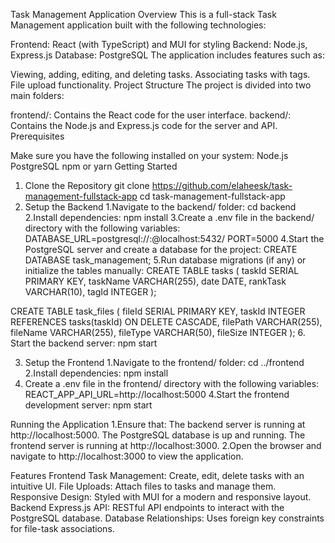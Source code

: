 Task Management Application
Overview
This is a full-stack Task Management application built with the following technologies:

Frontend: React (with TypeScript) and MUI for styling
Backend: Node.js, Express.js
Database: PostgreSQL
The application includes features such as:

Viewing, adding, editing, and deleting tasks.
Associating tasks with tags.
File upload functionality.
Project Structure
The project is divided into two main folders:

frontend/: Contains the React code for the user interface.
backend/: Contains the Node.js and Express.js code for the server and API.
Prerequisites

Make sure you have the following installed on your system:
Node.js
PostgreSQL
npm or yarn
Getting Started
1. Clone the Repository
git clone https://github.com/elaheesk/task-management-fullstack-app
cd task-management-fullstack-app
2. Setup the Backend
1.Navigate to the backend/ folder:
cd backend
2.Install dependencies:
npm install
3.Create a .env file in the backend/ directory with the following variables:
DATABASE_URL=postgresql://<username>:<password>@localhost:5432/<your-database-name>
PORT=5000
4.Start the PostgreSQL server and create a database for the project:
CREATE DATABASE task_management;
5.Run database migrations (if any) or initialize the tables manually:
CREATE TABLE tasks (
    taskId SERIAL PRIMARY KEY,
    taskName VARCHAR(255),
    date DATE,
    rankTask VARCHAR(10),
    tagId INTEGER
);

CREATE TABLE task_files (
    fileId SERIAL PRIMARY KEY,
    taskId INTEGER REFERENCES tasks(taskId) ON DELETE CASCADE,
    filePath VARCHAR(255),
    fileName VARCHAR(255),
    fileType VARCHAR(50),
    fileSize INTEGER
);
6. Start the backend server:
npm start

3. Setup the Frontend
1.Navigate to the frontend/ folder:
cd ../frontend
2.Install dependencies:
npm install
3. Create a .env file in the frontend/ directory with the following variables:
 REACT_APP_API_URL=http://localhost:5000
4.Start the frontend development server:
 npm start

Running the Application
1.Ensure that:
The backend server is running at http://localhost:5000.
The PostgreSQL database is up and running.
The frontend server is running at http://localhost:3000.
2.Open the browser and navigate to http://localhost:3000 to view the application.

Features
Frontend
Task Management: Create, edit, delete tasks with an intuitive UI.
File Uploads: Attach files to tasks and manage them.
Responsive Design: Styled with MUI for a modern and responsive layout.
Backend
Express.js API: RESTful API endpoints to interact with the PostgreSQL database.
Database Relationships: Uses foreign key constraints for file-task associations.



